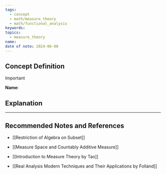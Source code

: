 ```yaml
---
tags:
  - concept
  - math/measure_theory
  - math/functional_analysis
keywords: 
topics:
  - measure_theory
name: 
date of note: 2024-06-08
---
```


## Concept Definition

>[!important]
>**Name**: 



## Explanation





-----------
##  Recommended Notes and References

- [[Restriction of Algebra on Subset]]
- [[Measure Space and Countably Additive Measure]]


- [[Introduction to Measure Theory by Tao]]
- [[Real Analysis Modern Techniques and Their Applications by Folland]]

